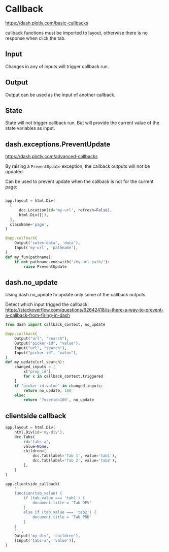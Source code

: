 # Callback

https://dash.plotly.com/basic-callbacks

callback functions must be imported to layout, otherwise there is no response when click the tab.

## Input
Changes in any of inputs will trigger callback run. 

## Output
Output can be used as the input of another callback.

## State
State will not trigger callback run. But will provide the current value of the state variables as input.

## dash.exceptions.PreventUpdate
https://dash.plotly.com/advanced-callbacks

By raising a `PreventUpdate` exception, the callback outputs will not be updated.

Can be used to prevent update when the callback is not for the current page:
```py

app.layout = html.Div(
  [
      dcc.Location(id='my-url', refresh=False),
      html.Div([]),
  ],
  className='page',
)

@app.callback(
    Output('sales-data', 'data'),
    Input('my-url', 'pathname'),
)
def my_fun(pathname):
    if not pathname.endswith('/my-url-path/'):
        raise PreventUpdate
```

## dash.no_update
Using dash.no_update to update only some of the callback outputs.

Detect which input trigged the callback: 
https://stackoverflow.com/questions/62642418/is-there-a-way-to-prevent-a-callback-from-firing-in-dash
```py
from dash import callback_context, no_update

@app.callback(
    Output("url", "search"),
    Output("picker-id", "value"),
    Input("url", "search"),
    Input("picker-id", "value"),
)
def my_update(url_search):
    changed_inputs = [
        x["prop_id"]
        for x in callback_context.triggered
    ]
    if "picker-id.value" in changed_inputs:
        return no_update, 100
    else:
        return '?userid=100', no_update
```

## clientside callback
```py
app.layout = html.Div(
    html.Div(id='my-div'),
    dcc.Tabs(
        id='tabs-a',
        value=None,
        children=[
            dcc.Tab(label='Tab 1', value='tab1'),
            dcc.Tab(label='Tab 2', value='tab2'),
        ],
    )
)

app.clientside_callback(
    '''
    function(tab_value) {
        if (tab_value === 'tab1') {
            document.title = 'Tab DEV'
        }
        else if (tab_value === 'tab2') {
            document.title = 'Tab PRD'
        }
    }
    ''',
    Output('my-div', 'children'),
    [Input('tabs-a', 'value')],
)
```
